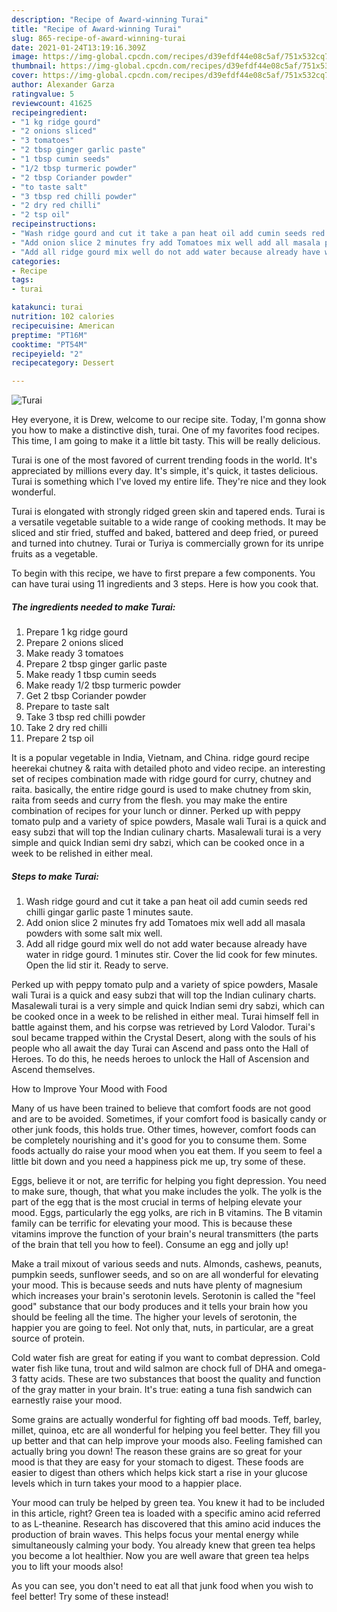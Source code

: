 ```yaml
---
description: "Recipe of Award-winning Turai"
title: "Recipe of Award-winning Turai"
slug: 865-recipe-of-award-winning-turai
date: 2021-01-24T13:19:16.309Z
image: https://img-global.cpcdn.com/recipes/d39efdf44e08c5af/751x532cq70/turai-recipe-main-photo.jpg
thumbnail: https://img-global.cpcdn.com/recipes/d39efdf44e08c5af/751x532cq70/turai-recipe-main-photo.jpg
cover: https://img-global.cpcdn.com/recipes/d39efdf44e08c5af/751x532cq70/turai-recipe-main-photo.jpg
author: Alexander Garza
ratingvalue: 5
reviewcount: 41625
recipeingredient:
- "1 kg ridge gourd"
- "2 onions sliced"
- "3 tomatoes"
- "2 tbsp ginger garlic paste"
- "1 tbsp cumin seeds"
- "1/2 tbsp turmeric powder"
- "2 tbsp Coriander powder"
- "to taste salt"
- "3 tbsp red chilli powder"
- "2 dry red chilli"
- "2 tsp oil"
recipeinstructions:
- "Wash ridge gourd and cut it take a pan heat oil add cumin seeds red chilli gingar garlic paste 1 minutes saute."
- "Add onion slice 2 minutes fry add Tomatoes mix well add all masala powders with some salt mix well."
- "Add all ridge gourd mix well do not add water because already have water in ridge gourd. 1 minutes stir. Cover the lid cook for few minutes. Open the lid stir it. Ready to serve."
categories:
- Recipe
tags:
- turai

katakunci: turai 
nutrition: 102 calories
recipecuisine: American
preptime: "PT16M"
cooktime: "PT54M"
recipeyield: "2"
recipecategory: Dessert

---
```



![Turai](https://img-global.cpcdn.com/recipes/d39efdf44e08c5af/751x532cq70/turai-recipe-main-photo.jpg)

Hey everyone, it is Drew, welcome to our recipe site. Today, I'm gonna show you how to make a distinctive dish, turai. One of my favorites food recipes. This time, I am going to make it a little bit tasty. This will be really delicious.

Turai is one of the most favored of current trending foods in the world. It's appreciated by millions every day. It's simple, it's quick, it tastes delicious. Turai is something which I've loved my entire life. They're nice and they look wonderful.

Turai is elongated with strongly ridged green skin and tapered ends. Turai is a versatile vegetable suitable to a wide range of cooking methods. It may be sliced and stir fried, stuffed and baked, battered and deep fried, or pureed and turned into chutney. Turai or Turiya is commercially grown for its unripe fruits as a vegetable.


To begin with this recipe, we have to first prepare a few components. You can have turai using 11 ingredients and 3 steps. Here is how you cook that.

<!--inarticleads1-->

##### The ingredients needed to make Turai:

1. Prepare 1 kg ridge gourd
1. Prepare 2 onions sliced
1. Make ready 3 tomatoes
1. Prepare 2 tbsp ginger garlic paste
1. Make ready 1 tbsp cumin seeds
1. Make ready 1/2 tbsp turmeric powder
1. Get 2 tbsp Coriander powder
1. Prepare to taste salt
1. Take 3 tbsp red chilli powder
1. Take 2 dry red chilli
1. Prepare 2 tsp oil


It is a popular vegetable in India, Vietnam, and China. ridge gourd recipe heerekai chutney &amp; raita with detailed photo and video recipe. an interesting set of recipes combination made with ridge gourd for curry, chutney and raita. basically, the entire ridge gourd is used to make chutney from skin, raita from seeds and curry from the flesh. you may make the entire combination of recipes for your lunch or dinner. Perked up with peppy tomato pulp and a variety of spice powders, Masale wali Turai is a quick and easy subzi that will top the Indian culinary charts. Masalewali turai is a very simple and quick Indian semi dry sabzi, which can be cooked once in a week to be relished in either meal. 

<!--inarticleads2-->

##### Steps to make Turai:

1. Wash ridge gourd and cut it take a pan heat oil add cumin seeds red chilli gingar garlic paste 1 minutes saute.
1. Add onion slice 2 minutes fry add Tomatoes mix well add all masala powders with some salt mix well.
1. Add all ridge gourd mix well do not add water because already have water in ridge gourd. 1 minutes stir. Cover the lid cook for few minutes. Open the lid stir it. Ready to serve.


Perked up with peppy tomato pulp and a variety of spice powders, Masale wali Turai is a quick and easy subzi that will top the Indian culinary charts. Masalewali turai is a very simple and quick Indian semi dry sabzi, which can be cooked once in a week to be relished in either meal. Turai himself fell in battle against them, and his corpse was retrieved by Lord Valodor. Turai&#39;s soul became trapped within the Crystal Desert, along with the souls of his people who all await the day Turai can Ascend and pass onto the Hall of Heroes. To do this, he needs heroes to unlock the Hall of Ascension and Ascend themselves. 

How to Improve Your Mood with Food


Many of us have been trained to believe that comfort foods are not good and are to be avoided. Sometimes, if your comfort food is basically candy or other junk foods, this holds true. Other times, however, comfort foods can be completely nourishing and it's good for you to consume them. Some foods actually do raise your mood when you eat them. If you seem to feel a little bit down and you need a happiness pick me up, try some of these.

Eggs, believe it or not, are terrific for helping you fight depression. You need to make sure, though, that what you make includes the yolk. The yolk is the part of the egg that is the most crucial in terms of helping elevate your mood. Eggs, particularly the egg yolks, are rich in B vitamins. The B vitamin family can be terrific for elevating your mood. This is because these vitamins improve the function of your brain's neural transmitters (the parts of the brain that tell you how to feel). Consume an egg and jolly up!

Make a trail mixout of various seeds and nuts. Almonds, cashews, peanuts, pumpkin seeds, sunflower seeds, and so on are all wonderful for elevating your mood. This is because seeds and nuts have plenty of magnesium which increases your brain's serotonin levels. Serotonin is called the "feel good" substance that our body produces and it tells your brain how you should be feeling all the time. The higher your levels of serotonin, the happier you are going to feel. Not only that, nuts, in particular, are a great source of protein.

Cold water fish are great for eating if you want to combat depression. Cold water fish like tuna, trout and wild salmon are chock full of DHA and omega-3 fatty acids. These are two substances that boost the quality and function of the gray matter in your brain. It's true: eating a tuna fish sandwich can earnestly raise your mood. 

Some grains are actually wonderful for fighting off bad moods. Teff, barley, millet, quinoa, etc are all wonderful for helping you feel better. They fill you up better and that can help improve your moods also. Feeling famished can actually bring you down! The reason these grains are so great for your mood is that they are easy for your stomach to digest. These foods are easier to digest than others which helps kick start a rise in your glucose levels which in turn takes your mood to a happier place.

Your mood can truly be helped by green tea. You knew it had to be included in this article, right? Green tea is loaded with a specific amino acid referred to as L-theanine. Research has discovered that this amino acid induces the production of brain waves. This helps focus your mental energy while simultaneously calming your body. You already knew that green tea helps you become a lot healthier. Now you are well aware that green tea helps you to lift your moods also!

As you can see, you don't need to eat all that junk food when you wish to feel better! Try some of these instead!

